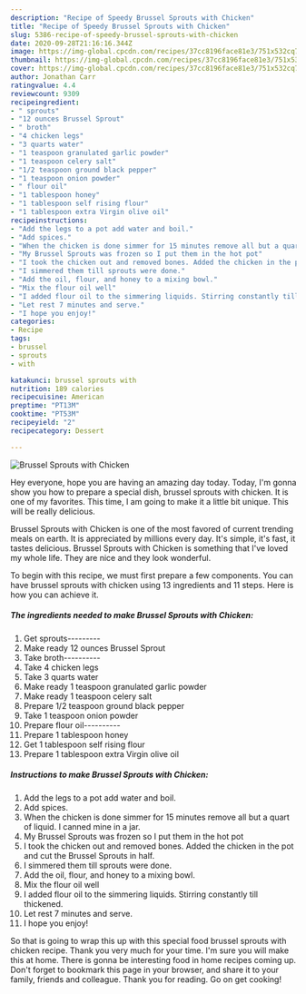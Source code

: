 ```yaml
---
description: "Recipe of Speedy Brussel Sprouts with Chicken"
title: "Recipe of Speedy Brussel Sprouts with Chicken"
slug: 5386-recipe-of-speedy-brussel-sprouts-with-chicken
date: 2020-09-28T21:16:16.344Z
image: https://img-global.cpcdn.com/recipes/37cc8196face81e3/751x532cq70/brussel-sprouts-with-chicken-recipe-main-photo.jpg
thumbnail: https://img-global.cpcdn.com/recipes/37cc8196face81e3/751x532cq70/brussel-sprouts-with-chicken-recipe-main-photo.jpg
cover: https://img-global.cpcdn.com/recipes/37cc8196face81e3/751x532cq70/brussel-sprouts-with-chicken-recipe-main-photo.jpg
author: Jonathan Carr
ratingvalue: 4.4
reviewcount: 9309
recipeingredient:
- " sprouts"
- "12 ounces Brussel Sprout"
- " broth"
- "4 chicken legs"
- "3 quarts water"
- "1 teaspoon granulated garlic powder"
- "1 teaspoon celery salt"
- "1/2 teaspoon ground black pepper"
- "1 teaspoon onion powder"
- " flour oil"
- "1 tablespoon honey"
- "1 tablespoon self rising flour"
- "1 tablespoon extra Virgin olive oil"
recipeinstructions:
- "Add the legs to a pot add water and boil."
- "Add spices."
- "When the chicken is done simmer for 15 minutes remove all but a quart of liquid. I canned mine in a jar."
- "My Brussel Sprouts was frozen so I put them in the hot pot"
- "I took the chicken out and removed bones. Added the chicken in the pot and cut the Brussel Sprouts in half."
- "I simmered them till sprouts were done."
- "Add the oil, flour, and honey to a mixing bowl."
- "Mix the flour oil well"
- "I added flour oil to the simmering liquids. Stirring constantly till thickened."
- "Let rest 7 minutes and serve."
- "I hope you enjoy!"
categories:
- Recipe
tags:
- brussel
- sprouts
- with

katakunci: brussel sprouts with 
nutrition: 189 calories
recipecuisine: American
preptime: "PT13M"
cooktime: "PT53M"
recipeyield: "2"
recipecategory: Dessert

---
```



![Brussel Sprouts with Chicken](https://img-global.cpcdn.com/recipes/37cc8196face81e3/751x532cq70/brussel-sprouts-with-chicken-recipe-main-photo.jpg)

Hey everyone, hope you are having an amazing day today. Today, I'm gonna show you how to prepare a special dish, brussel sprouts with chicken. It is one of my favorites. This time, I am going to make it a little bit unique. This will be really delicious.



Brussel Sprouts with Chicken is one of the most favored of current trending meals on earth. It is appreciated by millions every day. It's simple, it's fast, it tastes delicious. Brussel Sprouts with Chicken is something that I've loved my whole life. They are nice and they look wonderful.


To begin with this recipe, we must first prepare a few components. You can have brussel sprouts with chicken using 13 ingredients and 11 steps. Here is how you can achieve it.

<!--inarticleads1-->

##### The ingredients needed to make Brussel Sprouts with Chicken:

1. Get  sprouts---------
1. Make ready 12 ounces Brussel Sprout
1. Take  broth----------
1. Take 4 chicken legs
1. Take 3 quarts water
1. Make ready 1 teaspoon granulated garlic powder
1. Make ready 1 teaspoon celery salt
1. Prepare 1/2 teaspoon ground black pepper
1. Take 1 teaspoon onion powder
1. Prepare  flour oil----------
1. Prepare 1 tablespoon honey
1. Get 1 tablespoon self rising flour
1. Prepare 1 tablespoon extra Virgin olive oil




<!--inarticleads2-->

##### Instructions to make Brussel Sprouts with Chicken:

1. Add the legs to a pot add water and boil.
1. Add spices.
1. When the chicken is done simmer for 15 minutes remove all but a quart of liquid. I canned mine in a jar.
1. My Brussel Sprouts was frozen so I put them in the hot pot
1. I took the chicken out and removed bones. Added the chicken in the pot and cut the Brussel Sprouts in half.
1. I simmered them till sprouts were done.
1. Add the oil, flour, and honey to a mixing bowl.
1. Mix the flour oil well
1. I added flour oil to the simmering liquids. Stirring constantly till thickened.
1. Let rest 7 minutes and serve.
1. I hope you enjoy!




So that is going to wrap this up with this special food brussel sprouts with chicken recipe. Thank you very much for your time. I'm sure you will make this at home. There is gonna be interesting food in home recipes coming up. Don't forget to bookmark this page in your browser, and share it to your family, friends and colleague. Thank you for reading. Go on get cooking!
